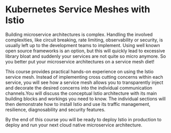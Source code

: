 # Kubernetes Service Meshes with Istio

Building microservice architectures is complex. Handling the involved complexities, like circuit breaking, rate limiting, observability or security, is usually left up to the development teams to implement. Using well known open source frameworks is an option, but this will quickly lead to excessive library bloat and suddenly your services are not quite so micro anymore. So you better put your microservice architectures on a service mesh diet! 

This course provides practical hands-on experience on using the Istio service mesh. Instead of implementing cross cutting concerns within each service, you will see how a service mesh allows you to transparently inject and decorate the desired concerns into the individual communication channels.You will discuss the conceptual Istio architecture with its main building blocks and workings you need to know. The individual sections will then demonstrate how to install Istio and use its traffic management, resilience, diagnosability and security features. 

By the end of this course you will be ready to deploy Istio in production to deploy and run your next cloud native microservice architecture.




















